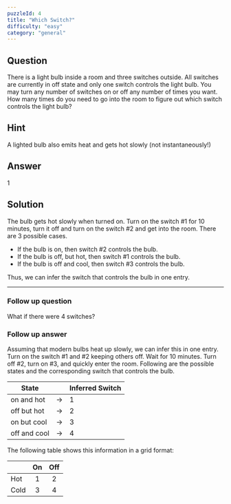 ```yaml
---
puzzleId: 4
title: "Which Switch?"
difficulty: "easy"
category: "general"
---
```


## Question
There is a light bulb inside a room and three switches outside. All switches are currently in off state and only one switch controls the light bulb. You may turn any number of switches on or off any number of times you want. How many times do you need to go into the room to figure out which switch controls the light bulb? 

## Hint
A lighted bulb also emits heat and gets hot slowly (not instantaneously!)

## Answer
1

## Solution
<!-- 
I think this puzzle is silly, but it was asked to my friend in an interview, so I can't skip it.  
-->

The bulb gets hot slowly when turned on. Turn on the switch #$1$ for 10 minutes, turn it off and turn on the switch #$2$ and get into the room. There are $3$ possible cases.

* If the bulb is on, then switch #$2$ controls the bulb.
* If the bulb is off, but hot, then switch #$1$ controls the bulb.
* If the bulb is off and cool, then switch #$3$ controls the bulb. 

Thus, we can infer the switch that controls the bulb in one entry.

---

### Follow up question

What if there were $4$ switches?

### Follow up answer

Assuming that modern bulbs heat up slowly, we can infer this in one entry.
Turn on the switch #$1$ and #$2$ keeping others off. Wait for 10 minutes. Turn off #$2$, turn on #$3$, and quickly enter the room. Following are the possible states and the corresponding switch that controls the bulb.


| State        |               | Inferred Switch |
| ------------ | :-----------: | --------------- |
| on and hot   | $\rightarrow$ | 1               |
| off but hot  | $\rightarrow$ | 2               |
| on but cool  | $\rightarrow$ | 3               |
| off and cool | $\rightarrow$ | 4               |


The following table shows this information in a grid format:

|      |  On   |  Off  |
| ---- | :---: | :---: |
| Hot  |   1   |   2   |
| Cold |   3   |   4   |


<!--
Author's notes: 

Many times there are situations where a single perspective is not sufficient to solve a problem. Many times, we use indirect effects to make an inference.

1. Observing stars: Just like the light bulb problem, astronomers often need to rely on both direct and indirect observations to understand celestial bodies. Direct observation is like seeing if the bulb is on or off (like directly observing a star's brightness or spectral type). Indirect observation is like feeling if the bulb is hot or cold (like observing the gravitational effect of a star on its surrounding bodies). For example, in identifying binary star systems, astronomers may see one star (direct observation) but identify the presence of a second star through its gravitational effects (indirect observation). We can even infer the presence of black holes by observing the gravitational effects on the surrounding stars.

2. Searching for exoplanets: In the search for exoplanets, scientists often cannot directly see the planets due to their small size and large distances. However, they can directly observe the dimming of a star's light when a planet passes in front of it (like seeing if the bulb is on or off). They also use indirect observation, for instance, by watching the star's wobble due to the gravitational pull of the planet (similar to feeling the bulb's heat).

3. Observing Solar Flares: When solar flares occur, they emit intense light (direct observation). After the flare, a coronal mass ejection may follow, which can be detected by the increased solar wind that it generates (indirect observation). By observing both effects, scientists can better understand solar flare phenomena, much like observing the light and heat of the bulb can help determine the controlling switch.

-->
